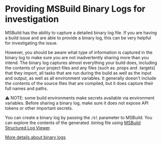 # Providing MSBuild Binary Logs for investigation

MSBuild has the ability to capture a detailed binary log file.  If you are having a build issue and are able to provide a binary log, this can be very helpful for investigating the issue.

However, you should be aware what type of information is captured in the binary log to make sure you are not inadvertently sharing more than you intend.  The binary log captures almost everything your build does, including the contents of your project files and any files (such as .props and .targets) that they import, all tasks that are run during the build as well as the input and output, as well as all environment variables.  It generally doesn't include the contents of the source files that are compiled, but it does capture their full names and paths.

⚠ NOTE: some build environments make secrets available via environment variables. Before sharing a binary log, make sure it does not expose API tokens or other important secrets.

You can create a binary log by passing the `/bl` parameter to MSBuild.  You can explore the contents of the generated .binlog file using [MSBuild Structured Log Viewer](http://msbuildlog.com/).

[More details about binary logs](Binary-Log.md)
